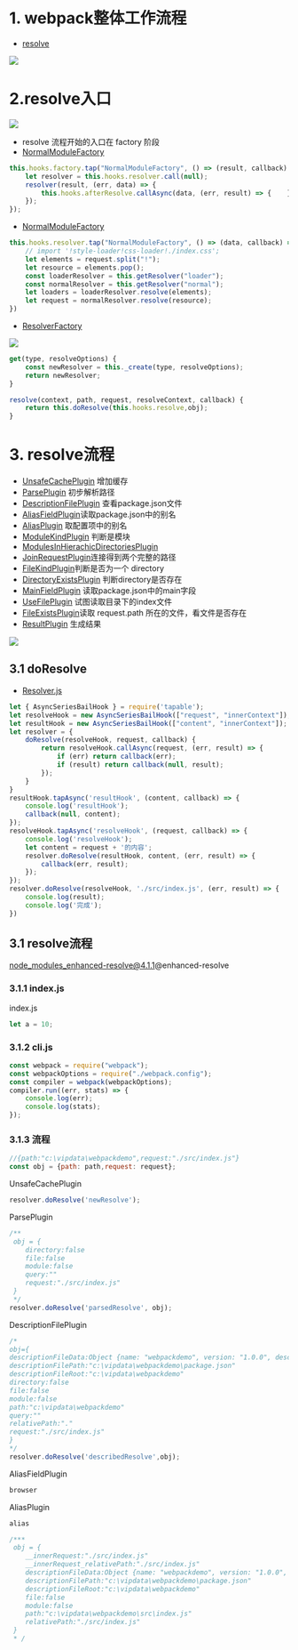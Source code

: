 # 1. webpack整体工作流程
- [resolve](https://webpack.docschina.org/configuration/resolve/#resolve)

![](/public/images/resolve.png)

# 2.resolve入口

![](/public/images/resovlerequest.png)

- resolve 流程开始的入口在 factory 阶段
- [NormalModuleFactory](https://github.com/webpack/webpack/blob/v4.43.0/lib/NormalModuleFactory.js#L123-L158)

```js
this.hooks.factory.tap("NormalModuleFactory", () => (result, callback) => {
    let resolver = this.hooks.resolver.call(null);
    resolver(result, (err, data) => {
        this.hooks.afterResolve.callAsync(data, (err, result) => {    });
    });
});
```
- [NormalModuleFactory](https://github.com/webpack/webpack/blob/v4.43.0/lib/NormalModuleFactory.js#L159-L371)

```js
this.hooks.resolver.tap("NormalModuleFactory", () => (data, callback) => {
    // import '!style-loader!css-loader!./index.css';
    let elements = request.split("!");
    let resource = elements.pop();
    const loaderResolver = this.getResolver("loader");
    const normalResolver = this.getResolver("normal");
    let loaders = loaderResolver.resolve(elements);
    let request = normalResolver.resolve(resource);
})
```
- [ResolverFactory](https://github.com/webpack/webpack/blob/v4.43.0/lib/ResolverFactory.js#L44-L52)

![](/public/images/getResolver.png)

```js
get(type, resolveOptions) {
    const newResolver = this._create(type, resolveOptions);
    return newResolver;
}
```
```js
resolve(context, path, request, resolveContext, callback) {
    return this.doResolve(this.hooks.resolve,obj);
}
```
# 3. resolve流程
- [UnsafeCachePlugin](https://github.com/webpack/enhanced-resolve/blob/v4.1.1/lib/UnsafeCachePlugin.js) 增加缓存
- [ParsePlugin](https://github.com/webpack/enhanced-resolve/blob/v4.1.1/lib/ParsePlugin.js) 初步解析路径
- [DescriptionFilePlugin](https://github.com/webpack/enhanced-resolve/blob/v4.1.1/lib/DescriptionFilePlugin.js) 查看package.json文件
- [AliasFieldPlugin](https://github.com/webpack/enhanced-resolve/blob/v4.1.1/lib/AliasFieldPlugin.js)读取package.json中的别名
- [AliasPlugin](https://github.com/webpack/enhanced-resolve/blob/v4.1.1/lib/AliasPlugin.js) 取配置项中的别名
- [ModuleKindPlugin](https://github.com/webpack/enhanced-resolve/blob/v4.1.1/lib/ModuleKindPlugin.js) 判断是模块
- [ModulesInHierachicDirectoriesPlugin](https://github.com/webpack/enhanced-resolve/blob/v4.1.1/lib/ModulesInHierachicDirectoriesPlugin.js)
- [JoinRequestPlugin](https://github.com/webpack/enhanced-resolve/blob/v4.1.1/lib/JoinRequestPlugin.js)连接得到两个完整的路径
- [FileKindPlugin](https://github.com/webpack/enhanced-resolve/blob/v4.1.1/lib/FileKindPlugin.js)判断是否为一个 directory
- [DirectoryExistsPlugin](https://github.com/webpack/enhanced-resolve/blob/v4.1.1/lib/DirectoryExistsPlugin.js) 判断directory是否存在
- [MainFieldPlugin](https://github.com/webpack/enhanced-resolve/blob/v4.1.1/lib/MainFieldPlugin.js) 读取package.json中的main字段
- [UseFilePlugin](https://github.com/webpack/enhanced-resolve/blob/v4.1.1/lib/UseFilePlugin.js) 试图读取目录下的index文件
- [FileExistsPlugin](https://github.com/webpack/enhanced-resolve/blob/v4.1.1/lib/FileExistsPlugin.js)读取 request.path 所在的文件，看文件是否存在
- [ResultPlugin](https://github.com/webpack/enhanced-resolve/blob/v4.1.1/lib/ResultPlugin.js) 生成结果

![](/public/images/resolveflow3.png)

## 3.1 doResolve
- [Resolver.js](https://github.com/webpack/enhanced-resolve/blob/v4.1.1/lib/Resolver.js)
```js
let { AsyncSeriesBailHook } = require('tapable');
let resolveHook = new AsyncSeriesBailHook(["request", "innerContext"]);
let resultHook = new AsyncSeriesBailHook(["content", "innerContext"]);
let resolver = {
    doResolve(resolveHook, request, callback) {
        return resolveHook.callAsync(request, (err, result) => {
            if (err) return callback(err);
            if (result) return callback(null, result);
        });
    }
}
resultHook.tapAsync('resultHook', (content, callback) => {
    console.log('resultHook');
    callback(null, content);
});
resolveHook.tapAsync('resolveHook', (request, callback) => {
    console.log('resolveHook');
    let content = request + '的内容';
    resolver.doResolve(resultHook, content, (err, result) => {
        callback(err, result);
    });
});
resolver.doResolve(resolveHook, './src/index.js', (err, result) => {
    console.log(result);
    console.log('完成');
})
```
## 3.1 resolve流程
node_modules_enhanced-resolve@4.1.1@enhanced-resolve
### 3.1.1 index.js
index.js
```js
let a = 10;
```
### 3.1.2 cli.js
```js
const webpack = require("webpack");
const webpackOptions = require("./webpack.config");
const compiler = webpack(webpackOptions);
compiler.run((err, stats) => {
    console.log(err);
    console.log(stats);
});
```
### 3.1.3 流程
```js
//{path:"c:\vipdata\webpackdemo",request:"./src/index.js"}
const obj = {path: path,request: request};
```
UnsafeCachePlugin
```js
resolver.doResolve('newResolve');
```
ParsePlugin
```js
/**
 obj = {
    directory:false
    file:false
    module:false
    query:""
    request:"./src/index.js"
 }
 */
resolver.doResolve('parsedResolve', obj);
```
DescriptionFilePlugin
```js
/*
obj={
descriptionFileData:Object {name: "webpackdemo", version: "1.0.0", description: "", …}
descriptionFilePath:"c:\vipdata\webpackdemo\package.json"
descriptionFileRoot:"c:\vipdata\webpackdemo"
directory:false
file:false
module:false
path:"c:\vipdata\webpackdemo"
query:""
relativePath:"."
request:"./src/index.js"
}
*/
resolver.doResolve('describedResolve',obj);
```
AliasFieldPlugin
```js
browser
```
AliasPlugin
```js
alias
```
```js
/***
 obj = {
    __innerRequest:"./src/index.js"
    __innerRequest_relativePath:"./src/index.js"
    descriptionFileData:Object {name: "webpackdemo", version: "1.0.0", description: "", …}
    descriptionFilePath:"c:\vipdata\webpackdemo\package.json"
    descriptionFileRoot:"c:\vipdata\webpackdemo"
    file:false
    module:false
    path:"c:\vipdata\webpackdemo\src\index.js"
    relativePath:"./src/index.js"
 }
 * /
```